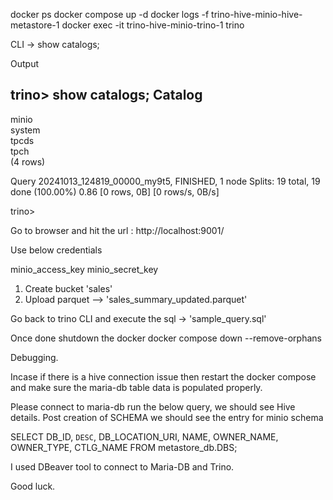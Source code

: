 docker ps
docker compose up -d
docker logs -f trino-hive-minio-hive-metastore-1
docker exec -it trino-hive-minio-trino-1 trino

CLI -> show catalogs;

Output 

trino> show catalogs;
 Catalog 
---------
 minio   
 system  
 tpcds   
 tpch    
(4 rows)

Query 20241013_124819_00000_my9t5, FINISHED, 1 node
Splits: 19 total, 19 done (100.00%)
0.86 [0 rows, 0B] [0 rows/s, 0B/s]

trino> 



Go to browser and hit the url : http://localhost:9001/

Use below credentials

minio_access_key
minio_secret_key

1) Create bucket 'sales'
2) Upload parquet --> 'sales_summary_updated.parquet'



Go back to trino CLI and execute the sql -> 'sample_query.sql'


Once done shutdown the docker
docker compose down --remove-orphans


Debugging.

Incase if there is a hive connection issue then restart the docker compose and make sure the maria-db table data is populated properly.

Please connect to maria-db run the below query, we should see Hive details.
Post creation of SCHEMA we should see the entry for minio schema

SELECT DB_ID, `DESC`, DB_LOCATION_URI, NAME, OWNER_NAME, OWNER_TYPE, CTLG_NAME FROM metastore_db.DBS;

I used DBeaver tool to connect to Maria-DB and Trino. 

Good luck.